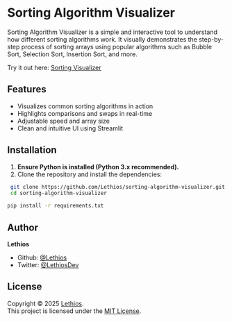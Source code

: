 # Sorting Algorithm Visualizer

Sorting Algorithm Visualizer is a simple and interactive tool to understand how different sorting algorithms work. It visually demonstrates the step-by-step process of sorting arrays using popular algorithms such as Bubble Sort, Selection Sort, Insertion Sort, and more.  
  
Try it out here: [Sorting Visualizer](https://lethios-sorting-algorithm-visualizer.streamlit.app/)

## Features
- Visualizes common sorting algorithms in action
- Highlights comparisons and swaps in real-time
- Adjustable speed and array size
- Clean and intuitive UI using Streamlit

## Installation
1. **Ensure Python is installed (Python 3.x recommended).**
2. Clone the repository and install the dependencies:
 ```bash
  git clone https://github.com/Lethios/sorting-algorithm-visualizer.git
  cd sorting-algorithm-visualizer
  ```
  ```bash
  pip install -r requirements.txt
  ```

## Author
**Lethios**
- Github: [@Lethios](https://github.com/Lethios)
- Twitter: [@LethiosDev](https://x.com/LethiosDev)

## License
Copyright © 2025 [Lethios](https://github.com/Lethios).  
This project is licensed under the [MIT License](LICENSE).
